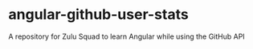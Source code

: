 angular-github-user-stats
=========================

A repository for Zulu Squad to learn Angular while using the GitHub API
